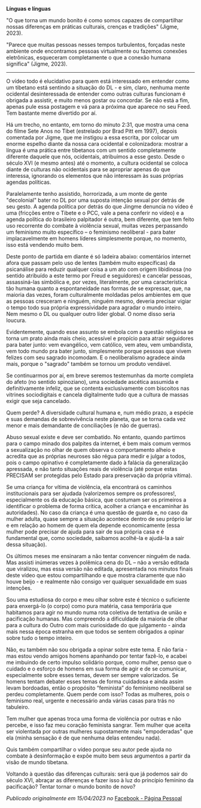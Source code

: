 **Línguas e línguas**

"O que torna um mundo bonito é como somos capazes de compartilhar nossas diferenças em práticas culturais, crenças e tradições" (Jigme, 2023). 

"Parece que muitas pessoas nesses tempos turbulentos, forçadas neste ambiente onde encontramos pessoas virtualmente ou fazemos conexões eletrônicas, esqueceram completamente o que a conexão humana significa" (Jigme, 2023). 
____________________________________

O vídeo todo é elucidativo para quem está interessado em entender como um tibetano está sentindo a situação do DL - e sim, claro, nenhuma mente ocidental desinteressada de entender como outras culturas funcionam é obrigada a assistir, e muito menos gostar ou concordar. Se não está a fim, apenas pule essa postagem e vá para a próxima que aparece no seu Feed. Tem bastante meme divertido por aí.

Há um trecho, no entanto, em torno do minuto 2:31, que mostra uma cena do filme Sete Anos no Tibet (estrelado por Brad Pitt em 1997), depois comentada por Jigme, que me instigou a essa escrita, por colocar um enorme espelho diante da nossa cara ocidental e colonizadora: mostrar a língua é uma prática entre tibetanos com um sentido completamente diferente daquele que nós, ocidentais, atribuímos a esse gesto. Desde o século XVI (e mesmo antes) até o momento, a cultura ocidental se coloca diante de culturas não ocidentais para se apropriar apenas do que interessa, ignorando os elementos que não interessam às suas próprias agendas políticas. 

Paralelamente tenho assistido, horrorizada, a um monte de gente "decolonial" bater no DL por uma suposta intenção sexual por detrás de seu gesto. A agenda política por detrás do que Jingme denuncia no vídeo é uma (fricções entre o Tibete e o PCC, vale a pena conferir no vídeo) e a agenda política do brasileiro palpitador é outra, bem diferente, que tem feito uso recorrente do combate à violência sexual, muitas vezes perpassando um feminismo muito específico – o feminismo neoliberal - para bater implacavelmente em homens líderes simplesmente porque, no momento, isso está vendendo muito bem.

Deste ponto de partida em diante é só ladeira abaixo: comentários internet afora que passam pelo uso de lentes (também muito específicas) da psicanálise para reduzir qualquer coisa a um ato com origem libidinosa (no sentido atribuído a este termo por Freud e seguidores) e cancelar pessoas, assassiná-las simbólica e, por vezes, literalmente, por uma característica tão humana quanto a espontaneidade nas formas de se expressar, que, na maioria das vezes, foram culturalmente moldadas pelos ambientes em que as pessoas cresceram e ninguém, ninguém mesmo, deveria precisar vigiar o tempo todo sua própria expressividade para agradar o mundo inteiro. Nem mesmo o DL ou qualquer outro líder global. O nome disso seria loucura. 

Evidentemente, quando esse assunto se embola com a questão religiosa se torna um prato ainda mais cheio, acessível e propício para atrair seguidores para bater junto: vem evangélico, vem católico, vem ateu, vem umbandista, vem todo mundo pra bater junto, simplesmente porque pessoas que vivem felizes com seu sagrado incomodam. E o neoliberalismo agradece ainda mais, porque o "sagrado" também se tornou um produto vendável.

Se continuarmos por aí, em breve seremos testemunhas da morte completa do afeto (no sentido spinoziano), uma sociedade ascética assumida e definitivamente infeliz, que se contenta exclusivamente com biscoitos nas vitrines sociodigitais e cancela digitalmente tudo que a cultura de massas exigir que seja cancelado.

Quem perde? A diversidade cultural humana e, num médio prazo, a espécie e suas demandas de sobrevivência neste planeta, que se torna cada vez menor e mais demandante de conciliações (e não de guerras).

Abuso sexual existe e deve ser combatido. No entanto, quando partimos para o campo minado dos palpites da internet, é bem mais comum vermos a sexualização no olhar de quem observa o comportamento alheio e acredita que as próprias neuroses são régua para medir e julgar a todos, pois o campo opinativo é completamente dado à falácia da generalização apressada, e não tanto situações reais de violência (até porque estas PRECISAM ser protegidas pelo Estado para preservação da própria vítima).

Se uma criança for vítima de violência, ela encontrará os caminhos institucionais para ser ajudada (valorizemos sempre os professores!, especialmente os da educação básica, que costumam ser os primeiros a identificar o problema de forma crítica, acolher a criança e encaminhar às autoridades). No caso da criança é uma questão de guarda e, no caso da mulher adulta, quase sempre a situação acontece dentro de seu próprio lar e em relação ao homem de quem ela depende economicamente (essa mulher pode precisar de ajuda para sair de sua própria casa e é fundamental que, como sociedade, saibamos acolhê-la e ajudá-la a sair dessa situação).

Os últimos meses me ensinaram a não tentar convencer ninguém de nada. Mas assisti inúmeras vezes à polêmica cena do DL – não a versão editada que viralizou, mas essa versão não editada, apresentada nos minutos finais deste vídeo que estou compartilhando e que mostra claramente que não houve beijo - e realmente não consigo ver qualquer sexualidade em suas intenções. 

Sou uma estudiosa do corpo e meu olhar sobre este é técnico o suficiente para enxergá-lo (o corpo) como pura matéria, casa temporária que habitamos para agir no mundo numa rota coletiva de tentativa de união e pacificação humanas. Mas compreendo a dificuldade da maioria de olhar para a cultura do Outro com mais curiosidade do que julgamento - ainda mais nessa época estranha em que todos se sentem obrigados a opinar sobre tudo o tempo inteiro. 

Não, eu também não sou obrigada a opinar sobre este tema. E não faria - mas estou vendo amigos homens apanhando por tentar fazê-lo, e acabei me imbuindo de certo impulso solidário porque, como mulher, penso que o cuidado e o esforço de homens em sua forma de agir e de se comunicar, especialmente sobre esses temas, devem ser sempre valorizados. Se homens tentam debater esses temas de forma cuidadosa e ainda assim levam bordoadas, então o propósito “feminista” do feminismo neoliberal se perdeu completamente. Quem perde com isso? Todas as mulheres, pois o feminismo real, urgente e necessário anda várias casas para trás no tabuleiro.

Tem mulher que apenas troca uma forma de violência por outras e não percebe, e isso faz meu coração feminista sangrar. Tem mulher que aceita ser violentada por outras mulheres supostamente mais "empoderadas" que ela (minha sensação é de que nenhuma delas entendeu nada).

Quis também compartilhar o vídeo porque seu autor pede ajuda no combate à desinformação e expõe muito bem seus argumentos a partir da visão de mundo tibetana. 

Voltando à questão das diferenças culturais: será que já podemos sair do século XVI, abraçar as diferenças e fazer isso à luz do princípio feminino da pacificação? Tentar tornar o mundo bonito de novo?

*Publicado originalmente em 15/04/2023 no* [Facebook - Página Pessoal](https://www.facebook.com/mariana.b.andraus/posts/pfbid0BsPNLxJVTN6Z2VwUZG7CWDDXhfafaEyHwaivGQbuzxn6BhTQL8iGbvvD1YKWztk6l)